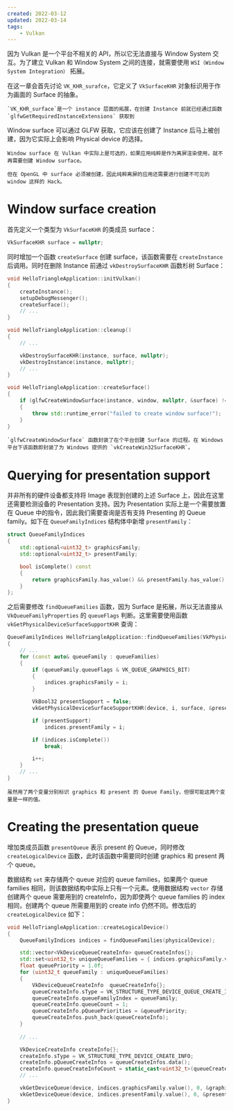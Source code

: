 ```yaml
---
created: 2022-03-12
updated: 2022-03-14
tags:
    - Vulkan
---
```


因为 Vulkan 是一个平台不相关的 API，所以它无法直接与 Window System 交互。为了建立 Vulkan 和 Window System 之间的连接，就需要使用 `WSI（Window System Integration）` 拓展。

在这一章会首先讨论 `VK_KHR_surafce`，它定义了 `VkSurfaceKHR` 对象标识用于作为画面的 Surface  的抽象。

```ad-note
`VK_KHR_surface`是一个 instance 层面的拓展，在创建 Instance 前就已经通过函数 `glfwGetRequiredInstanceExtensions` 获取到
```

Window surface 可以通过 GLFW 获取，它应该在创建了 Instance 后马上被创建，因为它实际上会影响 Physical device 的选择。

```ad-tip
Window surface 在 Vulkan 中实际上是可选的，如果应用纯粹是作为离屏渲染使用，就不再需要创建 Window surface。

但在 OpenGL 中 surface 必须被创建，因此纯粹离屏的应用还需要进行创建不可见的 window 这样的 Hack。
```

# Window surface creation

首先定义一个类型为 `VkSurfaceKHR` 的类成员 surface：
```cpp
VkSurfaceKHR surface = nullptr;
```

同时增加一个函数 `createSurface` 创建 surface，该函数需要在 `createInstance` 后调用。同时在删除 Instance 前通过 `vkDestroySurfaceKHR`  函数杉树 Surface：
```cpp
void HelloTriangleApplication::initVulkan()
{
	createInstance();
	setupDebugMessenger();
	createSurface();
    // ...
}

void HelloTriangleApplication::cleanup()
{
    // ...

	vkDestroySurfaceKHR(instance, surface, nullptr);
	vkDestroyInstance(instance, nullptr);
    // ...
}

void HelloTriangleApplication::createSurface()
{
	if (glfwCreateWindowSurface(instance, window, nullptr, &surface) != VK_SUCCESS)
	{
		throw std::runtime_error("failed to create window surface!");
	}
}
```

```ad-note
`glfwCreateWindowSurface` 函数封装了在个平台创建 Surface 的过程。在 Windows 平台下该函数即封装了为 Windows 提供的 `vkCreateWin32SurfaceKHR`。
```

# Querying for presentation support

并非所有的硬件设备都支持将 Image 表现到创建的上述 Surface 上，因此在这里还需要检测设备的 Presentation 支持。因为 Presentation 实际上是一个需要放置在 Queue 中的指令，因此我们需要查询是否有支持 Presenting 的 Queue family。如下在 `QueueFamilyIndices` 结构体中新增 `presentFamily`：
```cpp
struct QueueFamilyIndices
{
	std::optional<uint32_t> graphicsFamily;
	std::optional<uint32_t> presentFamily;

	bool isComplete() const
	{
		return graphicsFamily.has_value() && presentFamily.has_value();
	}
};
```

之后需要修改 `findQueueFamilies` 函数，因为 Surface 是拓展，所以无法直接从 `VkQueueFamilyProperties` 的 `queueFlags` 判断。这里需要使用函数 `vkGetPhysicalDeviceSurfaceSupportKHR` 查询：
```cpp
QueueFamilyIndices HelloTriangleApplication::findQueueFamilies(VkPhysicalDevice device)
{
    // ...
   	for (const auto& queueFamily : queueFamilies)
	{
		if (queueFamily.queueFlags & VK_QUEUE_GRAPHICS_BIT)
		{
			indices.graphicsFamily = i;
		}

		VkBool32 presentSupport = false;
		vkGetPhysicalDeviceSurfaceSupportKHR(device, i, surface, &presentSupport);

		if (presentSupport)
			indices.presentFamily = i;

		if (indices.isComplete())
			break;

		i++;
	}
    // ... 
}
```

```ad-note
虽然用了两个变量分别标识 graphics 和 present 的 Queue Family，但很可能这两个变量是一样的值。
```

# Creating the presentation queue

增加类成员函数 `presentQueue` 表示 present 的 Queue，同时修改 `createLogicalDevice` 函数，此时该函数中需要同时创建 graphics 和 present 两个 queue。

数据结构 `set` 来存储两个 queue 对应的 queue families，如果两个 queue families 相同，则该数据结构中实际上只有一个元素。使用数据结构 `vector` 存储创建两个 queue 需要用到的 createInfo，因为即使两个 queue families 的 index 相同，创建两个 queue 所需要用到的 create info 仍然不同。修改后的 `createLogicalDevice` 如下：
```cpp
void HelloTriangleApplication::createLogicalDevice()
{
	QueueFamilyIndices indices = findQueueFamilies(physicalDevice);

	std::vector<VkDeviceQueueCreateInfo> queueCreateInfos{};
	std::set<uint32_t> uniqueQueueFamilies = { indices.graphicsFamily.value(),indices.presentFamily.value() };
	float queuePriority = 1.0f;
	for (uint32_t queueFamily : uniqueQueueFamilies)
	{
		VkDeviceQueueCreateInfo  queueCreateInfo{};
		queueCreateInfo.sType = VK_STRUCTURE_TYPE_DEVICE_QUEUE_CREATE_INFO;
		queueCreateInfo.queueFamilyIndex = queueFamily;
		queueCreateInfo.queueCount = 1;
		queueCreateInfo.pQueuePriorities = &queuePriority;
		queueCreateInfos.push_back(queueCreateInfo);
	}
	
    // ...

	VkDeviceCreateInfo createInfo{};
	createInfo.sType = VK_STRUCTURE_TYPE_DEVICE_CREATE_INFO;
	createInfo.pQueueCreateInfos = queueCreateInfos.data();
	createInfo.queueCreateInfoCount = static_cast<uint32_t>(queueCreateInfos.size());
    // ...

	vkGetDeviceQueue(device, indices.graphicsFamily.value(), 0, &graphicsQueue);
	vkGetDeviceQueue(device, indices.presentFamily.value(), 0, &presentQueue);
}
```
